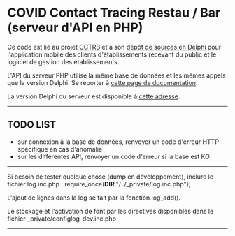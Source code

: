# COVID Contact Tracing Restau / Bar (serveur d'API en PHP)

Ce code est lié au projet [CCTRB](https://cctrb.fr) et à son [dépôt de sources en Delphi](https://github.com/DeveloppeurPascal/COVID-ContactTracing-RestauBar) pour l'application mobile des clients d'établissements recevant du public et le logiciel de gestion des établissements.

L'API du serveur PHP utilise la même base de données et les mêmes appels que la version Delphi. Se reporter à [cette page de documentation](https://github.com/DeveloppeurPascal/COVID-ContactTracing-RestauBar/blob/main/ServeurCCTRB/doc-API-serveur.txt).

La version Delphi du serveur est disponible à [cette adresse](https://github.com/DeveloppeurPascal/COVID-ContactTracing-RestauBar/tree/main/ServeurCCTRB).

-----

## TODO LIST

* sur connexion à la base de données, renvoyer un code d'erreur HTTP spécifique en cas d'anomalie
* sur les différentes API, renvoyer un code d'erreur si la base est KO

-----

Si besoin de tester quelque chose (dump en développement), inclure le fichier log.inc.php :
require_once(__DIR__."/../_private/log.inc.php");

L'ajout de lignes dans la log se fait par la fonction log_add().

Le stockage et l'activation de font par les directives disponibles dans le fichier _private/configlog-dev.inc.php

-----
